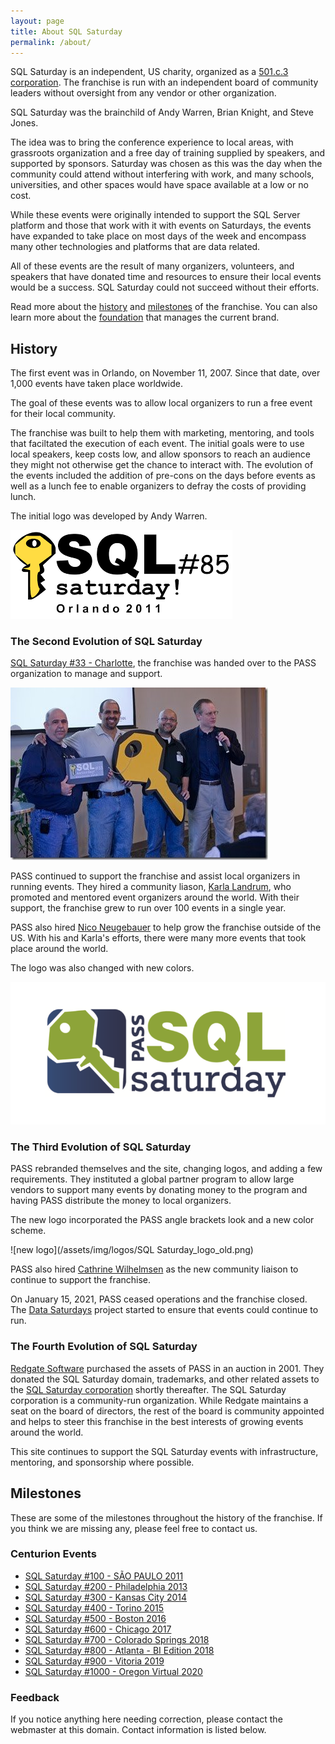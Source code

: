 ```yaml
---
layout: page
title: About SQL Saturday
permalink: /about/
---
```


SQL Saturday is an independent, US charity, organized as a [501.c.3 corporation](https://www.irs.gov/charities-non-profits/charitable-organizations). The franchise is run with an independent board of community leaders without oversight from any vendor or other organization.

SQL Saturday was the brainchild of Andy Warren, Brian Knight, and Steve Jones.

The idea was to bring the conference experience to local areas, with grassroots organization and a free day of training supplied by speakers, and supported by sponsors. Saturday was chosen as this was the day when the community could attend without interfering with work, and many schools, universities, and other spaces would have space available at a low or no cost.

While these events were originally intended to support the SQL Server platform and those that work with it with events on Saturdays, the events have expanded to take place on most days of the week and encompass many other technologies and platforms that are data related.

All of these events are the result of many organizers, volunteers, and speakers that have donated time and resources to ensure their local events would be a success. SQL Saturday could not succeed without their efforts.

Read more about the [history](#history) and [milestones](#milestone) of the franchise. You can also learn more about the [foundation](/sql-saturday-website/foundation) that manages the current brand.

## <a name="history"></a>History

The first event was in Orlando, on November 11, 2007. Since that date, over 1,000 events have taken place worldwide.

The goal of these events was to allow local organizers to run a free event for their local community.

The franchise was built to help them with marketing, mentoring, and tools that faciltated the execution of each event. The initial goals were to use local speakers, keep costs low, and allow sponsors to reach an audience they might not otherwise get the chance to interact with. The evolution of the events included the addition of pre-cons on the days before events as well as a lunch fee to enable organizers to defray the costs of providing lunch.

The initial logo was developed by Andy Warren.

![Original logo](/assets/img/logos/sqlsat85.png)

### The Second Evolution of SQL Saturday

[SQL Saturday #33 - Charlotte](/2010-3-6-SQLSat-0033.html), the franchise was handed over to the PASS organization to manage and support.

![The handover](/assets/img/about/sqlsathandover.jpg)

PASS continued to support the franchise and assist local organizers in running events. They hired a community liason, [Karla Landrum](https://twitter.com/karlakay22), who promoted and mentored event organizers around the world. With their support, the franchise grew to run over 100 events in a single year.

PASS also hired [Nico Neugebauer](http://twitter.com/NikoNeugebauer) to help grow the franchise outside of the US. With his and Karla's efforts, there were many more events that took place around the world.

The logo was also changed with new colors.

![Original logo](/assets/img/logos/sqlsat_logo2.png)

### The Third Evolution of SQL Saturday

PASS rebranded themselves and the site, changing logos, and adding a few requirements. They instituted a global partner program to allow large vendors to support many events by donating money to the program and having PASS distribute the money to local organizers.

The new logo incorporated the PASS angle brackets look and a new color scheme.

![new logo](/assets/img/logos/SQL Saturday_logo_old.png)

PASS also hired <A href="https://twitter.com/cathrinew">Cathrine Wilhelmsen</A> as the new community liaison to continue to support the franchise.

On January 15, 2021, PASS ceased operations and the franchise closed.  The <a href="https://datasaturdays.com/">Data Saturdays</a> project started to ensure that events could continue to run.

### The Fourth Evolution of SQL Saturday

<a href="https://www.red-gate.com/">Redgate Software</a> purchased the assets of PASS in an auction in 2001. They donated the SQL Saturday domain, trademarks, and other related assets to the [SQL Saturday corporation](/foundation) shortly thereafter. The SQL Saturday corporation is a community-run organization. While Redgate maintains a seat on the board of directors, the rest of the board is community appointed and helps to steer this franchise in the best interests of growing events around the world.

This site continues to support the SQL Saturday events with infrastructure, mentoring, and sponsorship where possible.

## <a name="milestone"></a>Milestones

These are some of the milestones throughout the history of the franchise. If you think we are missing any, please feel free to contact us.

### Centurion Events

- [SQL Saturday #100 - SÃO PAULO 2011](/2011-11-26-SQLSat-0100/)
- [SQL Saturday #200 - Philadelphia 2013](/2013-06-01-SQLSat-0200/)
- [SQL Saturday #300 - Kansas City 2014](/2014-09-13-SQLSat-0300/)
- [SQL Saturday #400 - Torino 2015](/2015-05-23-SQLSat-0400/)
- [SQL Saturday #500 - Boston 2016](/2016-03-19-SQLSat-0500/)
- [SQL Saturday #600 - Chicago 2017](/2017-03-11-SQLSat-0600/)
- [SQL Saturday #700 - Colorado Springs 2018](/2018-03-24-SQLSat-0700/)
- [SQL Saturday #800 - Atlanta - BI Edition 2018](/2018-09-22-SQLSat-0800/)
- [SQL Saturday #900 - Vitoria 2019](/2019-08-24-SQLSat-0900/)
- [SQL Saturday #1000 - Oregon Virtual 2020](/2020-10-24-SQLSat-1000/)

### Feedback
If you notice anything here needing correction, please contact the webmaster at this domain. Contact information is listed below.